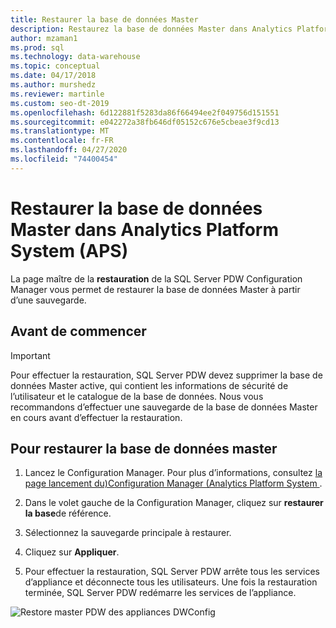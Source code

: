 ```yaml
---
title: Restaurer la base de données Master
description: Restaurez la base de données Master dans Analytics Platform System (APS).
author: mzaman1
ms.prod: sql
ms.technology: data-warehouse
ms.topic: conceptual
ms.date: 04/17/2018
ms.author: murshedz
ms.reviewer: martinle
ms.custom: seo-dt-2019
ms.openlocfilehash: 6d122881f5283da86f66494ee2f049756d151551
ms.sourcegitcommit: e042272a38fb646df05152c676e5cbeae3f9cd13
ms.translationtype: MT
ms.contentlocale: fr-FR
ms.lasthandoff: 04/27/2020
ms.locfileid: "74400454"
---
```

# <a name="restore-the-master-database-in-analytics-platform-system-aps"></a>Restaurer la base de données Master dans Analytics Platform System (APS)
La page maître de la **restauration** de la SQL Server PDW Configuration Manager vous permet de restaurer la base de données Master à partir d’une sauvegarde.  
  
## <a name="before-you-begin"></a>Avant de commencer  
  
> [!IMPORTANT]  
> Pour effectuer la restauration, SQL Server PDW devez supprimer la base de données Master active, qui contient les informations de sécurité de l’utilisateur et le catalogue de la base de données. Nous vous recommandons d’effectuer une sauvegarde de la base de données Master en cours avant d’effectuer la restauration.  
  
## <a name="to-restore-the-master-database"></a>Pour restaurer la base de données master  
  
1.  Lancez le Configuration Manager. Pour plus d’informations, consultez [la page lancement du&#41;Configuration Manager &#40;Analytics Platform System ](launch-the-configuration-manager.md).  
  
2.  Dans le volet gauche de la Configuration Manager, cliquez sur **restaurer la base**de référence.  
  
3.  Sélectionnez la sauvegarde principale à restaurer.  
  
4.  Cliquez sur **Appliquer**.  
  
5.  Pour effectuer la restauration, SQL Server PDW arrête tous les services d’appliance et déconnecte tous les utilisateurs. Une fois la restauration terminée, SQL Server PDW redémarre les services de l’appliance.  
  
![Restore master PDW des appliances DWConfig](./media/restore-the-master-database/SQL_Server_PDW_DWConfig_ApplPDWRestore.png "SQL_Server_PDW_DWConfig_ApplPDWRestore")  
  
